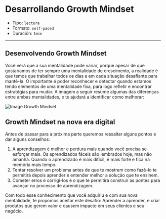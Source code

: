 # Desarrollando Growth Mindset

* Tipo: `lectura`
* Formato: `self-paced`
* Duración: `1min`

***

## Desenvolvendo Growth Mindset

Você verá que a sua mentalidade pode variar, porque apesar de que gostaríamos de
ter sempre uma mentalidade de crescimento, a realidade é que temos que trabalhar
todos os dias e em cada situação desafiante para mantê-la. O importante é poder
reconhecer e detectar quando estamos tendo elementos de uma mentalidade fixa,
para logo refletir e encontrar estratégias para mudar.
A imagem a seguir resume algumas das diferenças entre ambas mentalidades, e te
ajudará a identificar como melhorar:

![Image Growth Mindset](https://user-images.githubusercontent.com/25912510/35746484-ef89fb66-0814-11e8-9da8-0440d5b0375c.png)

## Growth Mindset na nova era digital

Antes de passar para a próxima parte queremos ressaltar alguns pontos e dar
alguns conselhos:

1. A aprendizagem é melhor e perdura mais quando você precisa se esforçar mais.
Os aprendizados fáceis são lembrados hoje, mas não amanhã. Quando o aprendizado
é mais difícil, é mais forte e fica na memória mais tempo.
2. Tentar resolver um problema antes de que te mostrem como fazê-lo te permitirá
depois aprender e entender melhor a solução que te ensinem.
3. Cometer erros e corrigi-los é o que te permitirá construir as pontes para
avançar no processo de aprendizagem.

Com todo esse conhecimento que você adquiriu e com sua nova mentalidade, te
propomos aceitar este desafio: Aprender a aprender, e criar produtos que gerem
valor e causem impacto em seus clientes e seu negócio.
